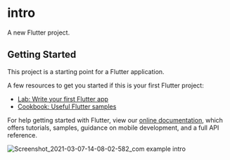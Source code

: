 # intro

A new Flutter project.

## Getting Started

This project is a starting point for a Flutter application.

A few resources to get you started if this is your first Flutter project:

- [Lab: Write your first Flutter app](https://flutter.dev/docs/get-started/codelab)
- [Cookbook: Useful Flutter samples](https://flutter.dev/docs/cookbook)

For help getting started with Flutter, view our
[online documentation](https://flutter.dev/docs), which offers tutorials,
samples, guidance on mobile development, and a full API reference.



![Screenshot_2021-03-07-14-08-02-582_com example intro](https://user-images.githubusercontent.com/65298880/110234098-b5d8e800-7f4e-11eb-8662-73ef85ef6ade.jpg)
